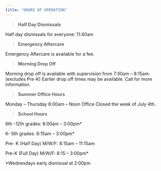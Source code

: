 ```yaml
---
title: "HOURS OF OPERATION"
---
```

> **Half Day Dismissals**

Half day dismissals for everyone: 11:40am

> **Emergency Aftercare**

Emergency Aftercare is available for a fee.

> **Morning Drop Off**

Morning drop off is available with supervision from 7:30am – 8:15am. (excludes Pre-K)
Earlier drop off times may be available.  Call for more information.

> **Summer Office Hours**

Monday – Thursday    8:00am – Noon
Office Closed the week of July 4th.


> **School Hours**

6th -12th grades:   8:00am – 3:00pm*

K- 5th grades:  8:15am – 3:00pm*

Pre- K (Half Day)  M/W/F:   8:15am – 11:15am

Pre-K (Full Day)  M/W/F: 8:15 – 3:00pm*

*Wednesdays early dismissal at  2:00pm

